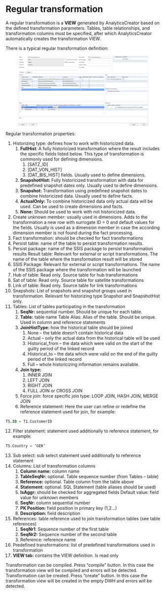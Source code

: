 # Regular transformation

A regular transformation is a **VIEW** generated by AnalyticsCreator based on the defined transformation parameters. Tables, table relationships, and transformation columns must be specified, after which AnalyticsCreator automatically creates the transformation VIEW.

There is a typical regular transformation definition:

<figure><img src="../../.gitbook/assets/image (11).png" alt=""><figcaption></figcaption></figure>

Regular transformation properties:&#x20;

1. Historizing type: defines how to work with historicized data.
   1. **FullHist**: A fully historicized transformation where the result includes the specific fields listed below. This type of transformation is commonly used for defining dimensions.
      1. &#x20;\[SATZ\_ID]
      2. \[DAT\_VON\_HIST]
      3. \[DAT\_BIS\_HIST] fields. Usually used to define dimensions.
   2. **SnapshotHist:** Fully historicized transformation with data for predefined snapshot dates only. Usually used to define dimensions.&#x20;
   3. **Snapshot:** Transformation using predefined snapshot dates to combine historicized data. Usually used to define facts.
   4. **ActualOnly:** To combine historicized data only actual data will be used. Can be used to create dimensions and facts.
   5. **None:** Should be used to work with not historicized data.&#x20;
2. Create unknown member: usually used in dimensions. Adds to the transformation a new row with surrogate ID = 0 and default values for the fields. Usually is used as a dimension member in case the according dimension member is not found during the fact processing.
3. Fact transformation: should be checked for fact transformations&#x20;
4. Persist table: name of the table to persist transformation results.&#x20;
5. Persist package: name of the SSIS package to persist transformation results Result table: Relevant for external or script transformations. The name of the table where the transformation result will be stored
6. SSIS Package: Relevant for external or script transformations. The name of the SSIS package where the transformation will be launched&#x20;
7. Hub of table: Read only. Source table for hub transformations&#x20;
8. Sat of table: Read only. Source table for satellite transformations&#x20;
9. Link of table: Read only. Source table for link transformations&#x20;
10. Snapshots: List of snapshots and snapshot groups used in transformation. Relevant for historizing type Snapshot and SnapshotHist only.&#x20;
11. Tables: List of tables participating in the transformation&#x20;
    1. **SeqNr:** sequential number. Should be unique for each table.&#x20;
    2. **Table:** table name Table Alias: Alias of the table. Should be unique. Used in column and reference statements&#x20;
    3. **JoinHistType:** how the historical table should be joined&#x20;
       1. None – the table doesn’t contain historical data&#x20;
       2. Actual – only the actual data from the historical table will be used&#x20;
       3. Historical\_from – the data which were valid on the start of the guilty period of the linked record
       4. Historical\_to – the data which were valid on the end of the guilty period of the linked record
       5. Full – whole historicizing information remains available.&#x20;
    4. **Join type:**&#x20;
       1. INNER JOIN
       2. LEFT JOIN
       3. RIGHT JOIN
       4. FULL JOIN or CROSS JOIN&#x20;
    5. Force join: force specific join type: LOOP JOIN, HASH JOIN, MERGE JOIN&#x20;
    6. Reference statement: Here the user can refine or redefine the reference statement used for join, for example:

```sql
T5.ID = T1.CustomerID 
```

12. Filter statement: statement used additionally to reference statement, for example:

```sql
T5.Country = ‘GER’ 
```

13. Sub select: sub select statement used additionally to reference statement&#x20;
14. Columns: List of transformation columns&#x20;
    1. **Column name:** column name&#x20;
    2. **TableSeqNr:** optional. Table sequence number (from Tables – table)&#x20;
    3. **Reference:** optional. Table column from the table above&#x20;
    4. **Statement:** optional. SQL Statement (table aliases should be used)&#x20;
    5. **IsAggr:** should be checked for aggregated fields Default value: field value for unknown members&#x20;
    6. **SeqNr:** column sequential number&#x20;
    7. **PK Position:** field position in primary key (1,2…)&#x20;
    8. **Description:** field description&#x20;
15. References: table reference used to join transformation tables (see table references)&#x20;
    1. **SeqNr1**: Sequence number of the first table&#x20;
    2. **SeqNr2:** Sequence number of the second table&#x20;
    3. Reference: reference name&#x20;
16. Predefined transformations: list of predefined transformations used in transformation&#x20;
17. **VIEW tab:** contains the VIEW definition. Is read only&#x20;

Transformation can be compiled. Press “compile” button. In this case the transformation view will be compiled and errors will be detected. Transformation can be created. Press “create” button. In this case the transformation view will be created in the empty DWH and errors will be detected.
